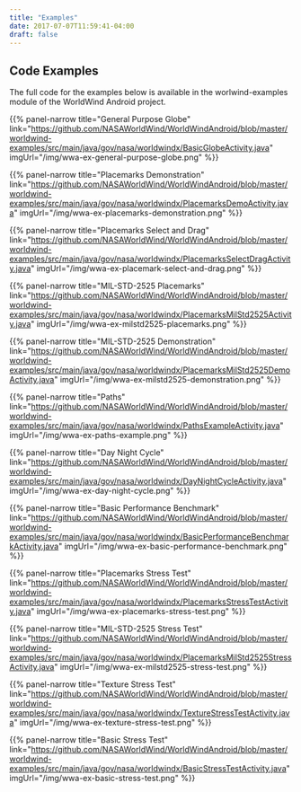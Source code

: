 ```yaml
---
title: "Examples"
date: 2017-07-07T11:59:41-04:00
draft: false
---
```


## Code Examples

The full code for the examples below is available in the worlwind-examples module of the WorldWind Android project.

{{% panel-narrow title="General Purpose Globe" link="https://github.com/NASAWorldWind/WorldWindAndroid/blob/master/worldwind-examples/src/main/java/gov/nasa/worldwindx/BasicGlobeActivity.java" imgUrl="/img/wwa-ex-general-purpose-globe.png" %}}

{{% panel-narrow title="Placemarks Demonstration" link="https://github.com/NASAWorldWind/WorldWindAndroid/blob/master/worldwind-examples/src/main/java/gov/nasa/worldwindx/PlacemarksDemoActivity.java" imgUrl="/img/wwa-ex-placemarks-demonstration.png" %}}

{{% panel-narrow title="Placemarks Select and Drag" link="https://github.com/NASAWorldWind/WorldWindAndroid/blob/master/worldwind-examples/src/main/java/gov/nasa/worldwindx/PlacemarksSelectDragActivity.java" imgUrl="/img/wwa-ex-placemark-select-and-drag.png" %}}

{{% panel-narrow title="MIL-STD-2525 Placemarks" link="https://github.com/NASAWorldWind/WorldWindAndroid/blob/master/worldwind-examples/src/main/java/gov/nasa/worldwindx/PlacemarksMilStd2525Activity.java" imgUrl="/img/wwa-ex-milstd2525-placemarks.png" %}}

{{% panel-narrow title="MIL-STD-2525 Demonstration" link="https://github.com/NASAWorldWind/WorldWindAndroid/blob/master/worldwind-examples/src/main/java/gov/nasa/worldwindx/PlacemarksMilStd2525DemoActivity.java" imgUrl="/img/wwa-ex-milstd2525-demonstration.png" %}}

{{% panel-narrow title="Paths" link="https://github.com/NASAWorldWind/WorldWindAndroid/blob/master/worldwind-examples/src/main/java/gov/nasa/worldwindx/PathsExampleActivity.java" imgUrl="/img/wwa-ex-paths-example.png" %}}

{{% panel-narrow title="Day Night Cycle" link="https://github.com/NASAWorldWind/WorldWindAndroid/blob/master/worldwind-examples/src/main/java/gov/nasa/worldwindx/DayNightCycleActivity.java" imgUrl="/img/wwa-ex-day-night-cycle.png" %}}

{{% panel-narrow title="Basic Performance Benchmark" link="https://github.com/NASAWorldWind/WorldWindAndroid/blob/master/worldwind-examples/src/main/java/gov/nasa/worldwindx/BasicPerformanceBenchmarkActivity.java" imgUrl="/img/wwa-ex-basic-performance-benchmark.png" %}}

{{% panel-narrow title="Placemarks Stress Test" link="https://github.com/NASAWorldWind/WorldWindAndroid/blob/master/worldwind-examples/src/main/java/gov/nasa/worldwindx/PlacemarksStressTestActivity.java" imgUrl="/img/wwa-ex-placemarks-stress-test.png" %}}

{{% panel-narrow title="MIL-STD-2525 Stress Test" link="https://github.com/NASAWorldWind/WorldWindAndroid/blob/master/worldwind-examples/src/main/java/gov/nasa/worldwindx/PlacemarksMilStd2525StressActivity.java" imgUrl="/img/wwa-ex-milstd2525-stress-test.png" %}}

{{% panel-narrow title="Texture Stress Test" link="https://github.com/NASAWorldWind/WorldWindAndroid/blob/master/worldwind-examples/src/main/java/gov/nasa/worldwindx/TextureStressTestActivity.java" imgUrl="/img/wwa-ex-texture-stress-test.png" %}}

{{% panel-narrow title="Basic Stress Test" link="https://github.com/NASAWorldWind/WorldWindAndroid/blob/master/worldwind-examples/src/main/java/gov/nasa/worldwindx/BasicStressTestActivity.java" imgUrl="/img/wwa-ex-basic-stress-test.png" %}}